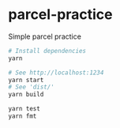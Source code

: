 parcel-practice
========
Simple parcel practice

```bash
# Install dependencies
yarn

# See http://localhost:1234
yarn start
# See 'dist/'
yarn build

yarn test
yarn fmt
```
